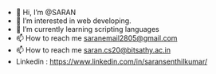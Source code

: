 - 👋 Hi, I’m @SARAN 
- 👀 I’m interested in web developing.
- 🌱 I’m currently learning scripting languages
- 📫 How to reach me saranemail2805@gmail.com
- 📫 How to reach me saran.cs20@bitsathy.ac.in
- Linkedin : https://www.linkedin.com/in/saransenthilkumar/
